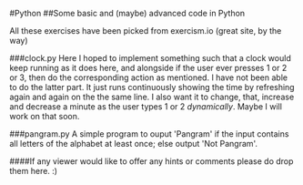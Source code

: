 #Python
##Some basic and (maybe) advanced code in Python

All these exercises have been picked from exercism.io (great site, by the way)

###clock.py
Here I hoped to implement something such that a clock would keep running as it does here, and alongside if the user ever presses 1 or 2 or 3, then do the corresponding action as mentioned. I have not been able to do the latter part. It just runs continuously showing the time by refreshing again and again on the the same line. I also want it to change, that, increase and decrease a minute as the user types 1 or 2 *dynamically*. Maybe I will work on that soon.

###pangram.py
A simple program to ouput 'Pangram' if the input contains all letters of the alphabet at least once; else output 'Not Pangram'.

####If any viewer would like to offer any hints or comments please do drop them here. :)
